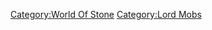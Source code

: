 [Category:World Of Stone](Category:World_Of_Stone "wikilink")
[Category:Lord Mobs](Category:Lord_Mobs "wikilink")

